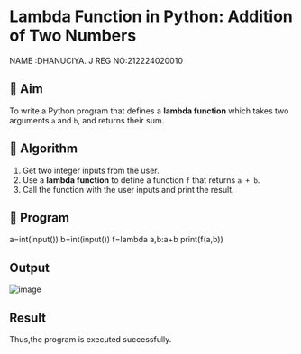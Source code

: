 # Lambda Function in Python: Addition of Two Numbers
NAME :DHANUCIYA. J 
REG NO:212224020010
## 🎯 Aim
To write a Python program that defines a **lambda function** which takes two arguments `a` and `b`, and returns their sum.

## 🧠 Algorithm
1. Get two integer inputs from the user.
2. Use a **lambda function** to define a function `f` that returns `a + b`.
3. Call the function with the user inputs and print the result.

## 🧾 Program
a=int(input())
b=int(input())
f=lambda a,b:a+b
print(f(a,b))

## Output
![image](https://github.com/user-attachments/assets/083df4bb-4c81-418d-9846-79a413f61310)

## Result
Thus,the program is executed successfully.
